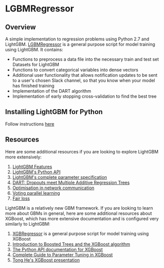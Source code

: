 # LGBMRegressor
## Overview
A simple implementation to regression problems using Python 2.7 and LightGBM. [LGBMRegressor](https://github.com/albertkklam/LGBMRegressor/blob/master/LGBMRegressor.ipynb) is a general purpose script for model training using LightGBM. It contains:

* Functions to preprocess a data file into the necessary train and test set Datasets for LightGBM
* Functions to convert categorical variables into dense vectors
* Additional user functionality that allows notification updates to be sent to a user's chosen Slack channel, so that you know when your model has finished training
* Implementation of the DART algorithm
* Implementation of early stopping cross-validation to find the best tree

## Installing LightGBM for Python
Follow instructions [here](https://github.com/Microsoft/LightGBM/tree/master/python-package)

## Resources
Here are some additional resources if you are looking to explore LightGBM more extensively:

1. [LightGBM Features](https://github.com/Microsoft/LightGBM/wiki/Features)
2. [LightGBM's Python API](https://github.com/Microsoft/LightGBM/blob/master/docs/Python-API.md)
3. [LightGBM's complete parameter specification](https://github.com/Microsoft/LightGBM/blob/master/docs/Parameters.md)
4. [DART: Dropouts meet Multiple Additive Regression Trees](https://arxiv.org/pdf/1505.01866.pdf)
5. [Optimisation in network communication](http://wwwi10.lrr.in.tum.de/~gerndt/home/Teaching/HPCSeminar/mpich_multi_coll.pdf)
6. [Voting parallel learning](http://papers.nips.cc/paper/6381-a-communication-efficient-parallel-algorithm-for-decision-tree)
7. [Fair loss](https://www.kaggle.com/c/allstate-claims-severity/discussion/24520)

LightGBM is a relatively new GBM framework. If you are looking to learn more about GBMs in general, here are some additional resources about XGBoost, which has more extensive documentation and is configured very similarly to LightGBM:

1. [XGBRegressor](https://github.com/albertkklam/XGBRegressor) is a general purpose script for model training using XGBoost
2. [Introduction to Boosted Trees and the XGBoost algorithm](http://xgboost.readthedocs.io/en/latest/model.html)
3. [The Python API documentation for XGBoost](http://xgboost.readthedocs.io/en/latest/python/python_api.html)
4. [Complete Guide to Parameter Tuning in XGBoost](https://www.analyticsvidhya.com/blog/2016/03/complete-guide-parameter-tuning-xgboost-with-codes-python/)
5. [Tong He's XGBoost presentation](https://www.slideshare.net/ShangxuanZhang/xgboost)
